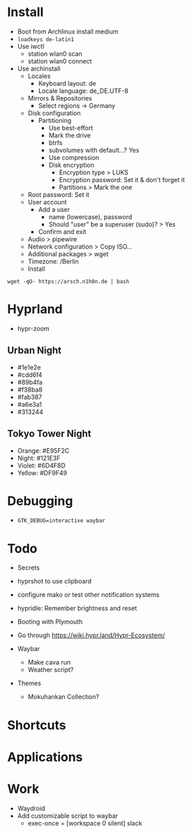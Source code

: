 # Install
- Boot from Archlinux install medium
- ``loadkeys de-latin1``
- Use iwctl
  - station wlan0 scan
  - station wlan0 connect <tab>
- Use archinstall
  - Locales
    - Keyboard layout: de
    - Locale language: de_DE.UTF-8
  - Mirrors & Repositories
    - Select regions -> Germany
  - Disk configuration
    - Partitioning
      - Use best-effort
      - Mark the drive
      - btrfs
      - subvolumes with default...? Yes
      - Use compression
      - Disk encryption
        - Encryption type > LUKS
        - Encryption password: Set it & don't forget it
        - Partitions > Mark the one
  - Root password: Set it
  - User account
    - Add a user
      - name (lowercase), password
      - Should "user" be a superuser (sudo)? > Yes
    - Confirm and exit
  - Audio > pipewire
  - Network configuration > Copy ISO...
  - Additional packages > wget
  - Timezone: /Berlin
  - Install

```wget -qO- https://arsch.n1h0n.de | bash```

# Hyprland

- hypr-zoom

## Urban Night

- #1e1e2e
- #cdd6f4
- #89b4fa
- #f38ba8
- #fab387
- #a6e3a1
- #313244

## Tokyo Tower Night

- Orange: #E95F2C
- Night: #121E3F
- Violet: #6D4F8D
- Yellow: #DF9F49

# Debugging

- ```GTK_DEBUG=interactive waybar```

# Todo

- Secrets
- hyprshot to use clipboard

- configure mako or test other notification systems

- hypridle: Remember brightness and reset
- Booting with Plymouth

- Go through https://wiki.hypr.land/Hypr-Ecosystem/

- Waybar
  - Make cava run
  - Weather script?

- Themes
  - Mokuhankan Collection?

# Shortcuts

# Applications

# Work
- Waydroid
- Add customizable script to waybar
  - exec-once = [workspace 0 silent] slack
